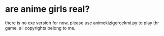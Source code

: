 # are anime girls real?
there is no exe version for now, please use animekizigercekmi.py to play thr game. all copyrights belong to me.
